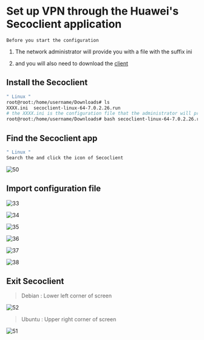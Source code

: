 # Set up VPN through the Huawei's Secoclient application

```Before you start the configuration```

1.  The network administrator will provide you with a file with the suffix ini
   
2.  and you will also need to download the [client](https://gitee.com/nethowto/nethowto/blob/master/clintFile/secoclient-linux-64-7.0.2.26.run)

## Install the Secoclient

```bash
" Linux "
root@root:/home/username/Downloads# ls
XXXX.ini  secoclient-linux-64-7.0.2.26.run
# the XXXX.ini is the configuration file that the administrator will provide for you
root@root:/home/username/Downloads# bash secoclient-linux-64-7.0.2.26.run 
```
## Find the Secoclient app

```bash
" Linux "
Search the and click the icon of Secoclient
```
![50](https://gitee.com/nethowto/nethowto/raw/master/Img_folder/50.png)

## Import configuration file

![33](https://gitee.com/nethowto/nethowto/raw/master/Img_folder/33.png)

![34](https://gitee.com/nethowto/nethowto/raw/master/Img_folder/34.png)

![35](https://gitee.com/nethowto/nethowto/raw/master/Img_folder/35.png)

![36](https://gitee.com/nethowto/nethowto/raw/master/Img_folder/36.png)

![37](https://gitee.com/nethowto/nethowto/raw/master/Img_folder/37.png)

![38](https://gitee.com/nethowto/nethowto/raw/master/Img_folder/38.png)

## Exit Secoclient

> Debian : Lower left corner of screen

![52](https://gitee.com/nethowto/nethowto/raw/master/Img_folder/52.png)

> Ubuntu : Upper right corner of screen

![51](https://gitee.com/nethowto/nethowto/raw/master/Img_folder/51.png)
